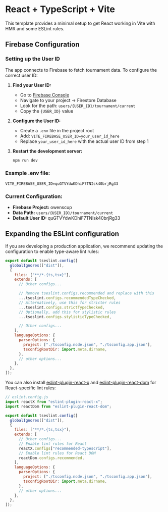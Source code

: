# React + TypeScript + Vite

This template provides a minimal setup to get React working in Vite with HMR and some ESLint rules.

## Firebase Configuration

### Setting up the User ID

The app connects to Firebase to fetch tournament data. To configure the correct user ID:

1. **Find your User ID:**

   - Go to [Firebase Console](https://console.firebase.google.com)
   - Navigate to your project → Firestore Database
   - Look for the path: `users/{USER_ID}/tournament/current`
   - Copy the `{USER_ID}` value

2. **Configure the User ID:**

   - Create a `.env` file in the project root
   - Add: `VITE_FIREBASE_USER_ID=your_user_id_here`
   - Replace `your_user_id_here` with the actual user ID from step 1

3. **Restart the development server:**
   ```bash
   npm run dev
   ```

### Example .env file:

```
VITE_FIREBASE_USER_ID=quGTVYdwKDhiF7TNIsk40brjRg33
```

### Current Configuration:

- **Firebase Project:** owenscup
- **Data Path:** `users/{USER_ID}/tournament/current`
- **Default User ID:** quGTVYdwKDhiF7TNIsk40brjRg33

## Expanding the ESLint configuration

If you are developing a production application, we recommend updating the configuration to enable type-aware lint rules:

```js
export default tseslint.config([
  globalIgnores(["dist"]),
  {
    files: ["**/*.{ts,tsx}"],
    extends: [
      // Other configs...

      // Remove tseslint.configs.recommended and replace with this
      ...tseslint.configs.recommendedTypeChecked,
      // Alternatively, use this for stricter rules
      ...tseslint.configs.strictTypeChecked,
      // Optionally, add this for stylistic rules
      ...tseslint.configs.stylisticTypeChecked,

      // Other configs...
    ],
    languageOptions: {
      parserOptions: {
        project: ["./tsconfig.node.json", "./tsconfig.app.json"],
        tsconfigRootDir: import.meta.dirname,
      },
      // other options...
    },
  },
]);
```

You can also install [eslint-plugin-react-x](https://github.com/Rel1cx/eslint-react/tree/main/packages/plugins/eslint-plugin-react-x) and [eslint-plugin-react-dom](https://github.com/Rel1cx/eslint-react/tree/main/packages/plugins/eslint-plugin-react-dom) for React-specific lint rules:

```js
// eslint.config.js
import reactX from "eslint-plugin-react-x";
import reactDom from "eslint-plugin-react-dom";

export default tseslint.config([
  globalIgnores(["dist"]),
  {
    files: ["**/*.{ts,tsx}"],
    extends: [
      // Other configs...
      // Enable lint rules for React
      reactX.configs["recommended-typescript"],
      // Enable lint rules for React DOM
      reactDom.configs.recommended,
    ],
    languageOptions: {
      parserOptions: {
        project: ["./tsconfig.node.json", "./tsconfig.app.json"],
        tsconfigRootDir: import.meta.dirname,
      },
      // other options...
    },
  },
]);
```
